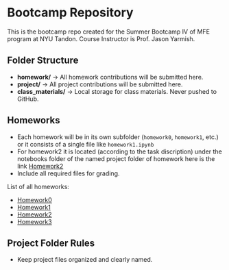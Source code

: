 # Bootcamp Repository

This is the bootcamp repo created for the Summer Bootcamp IV of MFE program at NYU Tandon. Course Instructor is Prof. Jason Yarmish.

## Folder Structure
- **homework/** → All homework contributions will be submitted here.
- **project/** → All project contributions will be submitted here.
- **class_materials/** → Local storage for class materials. Never pushed to
GitHub.

## Homeworks
- Each homework will be in its own subfolder (`homework0`, `homework1`, etc.) or it consists of a single file 
like `homework1.ipynb`
- For homework2 it is located (according to the task discription) under the notebooks folder of the named project folder of homework here is the link [Homework2](turtle_project/notebooks/00_project_setup.ipynb)
- Include all required files for grading.

List of all homeworks:

- [Homework0](homework/homework0/python_tutorial.ipynb)
- [Homework1](homework/homework1.ipynb)
- [Homework2](turtle_project/notebooks/00_project_setup.ipynb)
- [Homework3](homework/homework3.ipynb)


## Project Folder Rules
- Keep project files organized and clearly named.